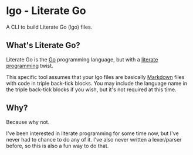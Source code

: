 # lgo - Literate Go

A CLI to build Literate Go (lgo) files.

## What's Literate Go?

Literate Go is the [Go](https://golang.org/) programming language, but with a [literate programming](https://en.wikipedia.org/wiki/Literate_programming) twist.

This specific tool assumes that your lgo files are basically [Markdown](https://en.wikipedia.org/wiki/Markdown) files with code in triple back-tick blocks. You may include the language name in the triple back-tick blocks if you wish, but it's not required at this time.

## Why?

Because why not.

I've been interested in literate programming for some time now, but I've never had to chance to do any of it. I've also never written a lexer/parser before, so this is also a fun way to do that.
